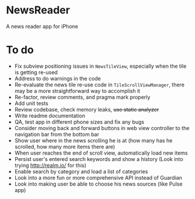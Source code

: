 # NewsReader
A news reader app for iPhone

# To do
- Fix subview positioning issues in `NewsTileView`, especially when the tile is getting re-used
- Address to do warnings in the code
- Re-evaluate the news tile re-use code in `TileScrollViewManager`, there may be a more straightforward way to accomplish it
- Re-factor, review comments, and pragma mark properly
- Add unit tests
- Review codebase, check memory leaks, ~~use static analyzer~~
- Write readme documentation
- QA, test app in different phone sizes and fix any bugs
- Consider moving back and forward buttons in web view controller to the navigation bar from the bottom bar
- Show user where in the news scrolling he is at (how many has he scrolled, how many more items there are)
- When user reaches the end of scroll view, automatically load new items
- Persist user's entered search keywords and show a history (Look into trying http://realm.io/ for this)
- Enable search by category and load a list of categories
- Look into a more fun or more comprehensive API instead of Guardian
- Look into making user be able to choose his news sources (like Pulse app)